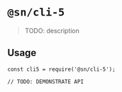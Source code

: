 # `@sn/cli-5`

> TODO: description

## Usage

```
const cli5 = require('@sn/cli-5');

// TODO: DEMONSTRATE API
```
